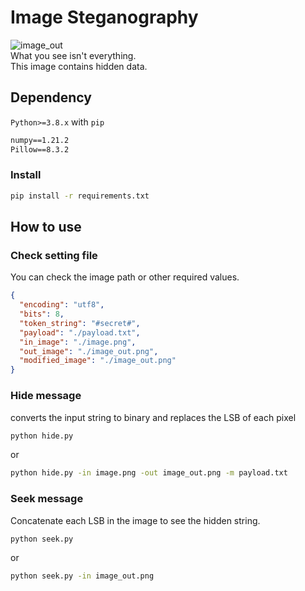 # Image Steganography

![image_out]('./image_out.png')  
What you see isn't everything.  
This image contains hidden data.

## Dependency

`Python>=3.8.x` with `pip`

```txt
numpy==1.21.2
Pillow==8.3.2
```

### Install

```bash
pip install -r requirements.txt
```

## How to use

### Check setting file

You can check the image path or other required values.

```json
{
  "encoding": "utf8",
  "bits": 8,
  "token_string": "#secret#",
  "payload": "./payload.txt",
  "in_image": "./image.png",
  "out_image": "./image_out.png",
  "modified_image": "./image_out.png"
}
```

### Hide message

converts the input string to binary and replaces the LSB of each pixel

```bash
python hide.py
```

or

```bash
python hide.py -in image.png -out image_out.png -m payload.txt
```

### Seek message

Concatenate each LSB in the image to see the hidden string.

```bash
python seek.py
```

or

```bash
python seek.py -in image_out.png
```
